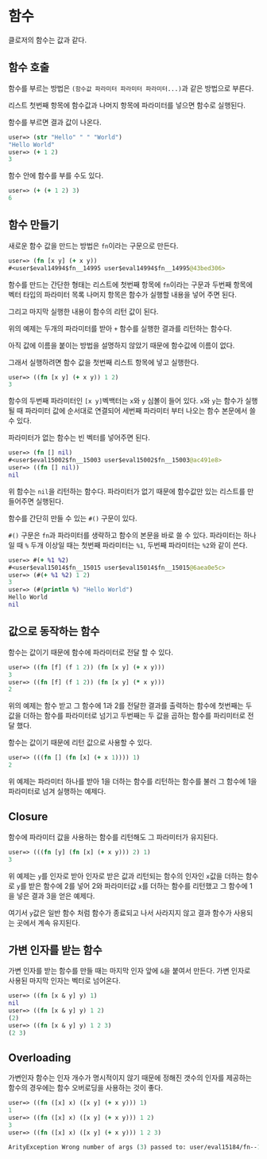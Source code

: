 # 함수

클로저의 함수는 값과 같다.

## 함수 호출

함수를 부르는 방법은 `(함수값 파라미터 파라미터 파라미터...)`과 같은 방법으로 부른다.

리스트 첫번째 항목에 함수값과 나머지 항목에 파라미터를 넣으면 함수로 실행된다.

함수를 부르면 결과 값이 나온다.

```clojure
user=> (str "Hello" " " "World")
"Hello World"
user=> (+ 1 2)
3
```

함수 안에 함수를 부를 수도 있다.

```clojure
user=> (+ (+ 1 2) 3)
6
```

## 함수 만들기

새로운 함수 값을 만드는 방법은 `fn`이라는 구문으로 만든다.

```clojure
user=> (fn [x y] (+ x y))
#<user$eval14994$fn__14995 user$eval14994$fn__14995@43bed306>
```

함수를 만드는 간단한 형태는 리스트에 첫번째 항목에 `fn`이라는 구문과 두번째 항목에 벡터 타입의 파라미터 목록 나머지 항목은 함수가 실행할 내용을 넣어 주면 된다.

그리고 마지막 실행한 내용이 함수의 리턴 값이 된다.

위의 예제는 두개의 파라미터를 받아 `+` 함수를 실행한 결과를 리턴하는 함수다.

아직 값에 이름을 붙이는 방법을 설명하지 않았기 때문에 함수값에 이름이 없다.

그래서 실행하려면 함수 값을 첫번째 리스트 항목에 넣고 실행한다.

```clojure
user=> ((fn [x y] (+ x y)) 1 2)
3
```

함수의 두번째 파라미터인 `[x y]`벡백터는 `x`와 `y` 심볼이 들어 있다. `x`와 `y`는 함수가 실행될 때 파라미터 값에 순서대로 연결되어 세번째 파라미터 부터 나오는 함수 본문에서 쓸 수 있다.

파라미터가 없는 함수는 빈 벡터를 넣어주면 된다.

```clojure
user=> (fn [] nil)
#<user$eval15002$fn__15003 user$eval15002$fn__15003@ac491e8>
user=> ((fn [] nil))
nil
```

위 함수는 `nil`을 리턴하는 함수다. 파라미터가 없기 때문에 함수값만 있는 리스트를 만들어주면 실행된다.

함수를 간단히 만들 수 있는 `#()` 구문이 있다.

`#()` 구문은 `fn`과 파라미터를 생략하고 함수의 본문을 바로 쓸 수 있다. 파라미터는 하나일 때 `%` 두개 이상일 때는 첫번째 파라미터는 `%1`, 두번째 파라미터는 `%2`와 같이 쓴다.

```clojure
user=> #(+ %1 %2)
#<user$eval15014$fn__15015 user$eval15014$fn__15015@6aea0e5c>
user=> (#(+ %1 %2) 1 2)
3
user=> (#(println %) "Hello World")
Hello World
nil
```



## 값으로 동작하는 함수

함수는 값이기 때문에 함수에 파라미터로 전달 할 수 있다.

```clojure
user=> ((fn [f] (f 1 2)) (fn [x y] (+ x y)))
3
user=> ((fn [f] (f 1 2)) (fn [x y] (* x y)))
2
```

위의 예제는 함수 받고 그 함수에 1과 2를 전달한 결과를 출력하는 함수에 첫번째는 두 값을 더하는 함수를 파라미터로 넘기고 두번째는 두 값을 곱하는 함수를 파리미터로 전달 했다.

함수는 값이기 때문에 리턴 값으로 사용할 수 있다.

```clojure
user=> (((fn [] (fn [x] (+ x 1)))) 1)
2
```
위 예제는 파라미터 하나를 받아 1을 더하는 함수를 리턴하는 함수를 불러 그 함수에 1을 파라미터로 넘겨 실행하는 예제다.

## Closure

함수에 파라미터 값을 사용하는 함수를  리턴해도 그 파라미터가 유지된다.

```clojure
user=> (((fn [y] (fn [x] (+ x y))) 2) 1)
3
```

위 예제는 `y`를 인자로 받아 인자로 받은 값과 리턴되는 함수의 인자인 `x`값을 더하는 함수로 `y`를 받은 함수에 2를 넣어 2와 파라미터값 `x`를 더하는 함수를 리턴했고 그 함수에 1을 넣은 결과 3을 얻은 예제다. 

여기서 `y`값은 일반 함수 처럼 함수가 종료되고 나서 사라지지 않고 결과 함수가 사용되는 곳에서 계속 유지된다.

## 가변 인자를 받는 함수

가변 인자를 받는 함수를 만들 때는 마지막 인자 앞에 `&`을 붙여서 만든다. 가변 인자로 사용된 마지막 인자는 벡터로 넘어온다.

```clojure
user=> ((fn [x & y] y) 1)
nil
user=> ((fn [x & y] y) 1 2)
(2)
user=> ((fn [x & y] y) 1 2 3)
(2 3)
```

## Overloading

가변인자 함수는 인자 개수가 명시적이지 않기 때문에 정해진 갯수의 인자를 제공하는 함수의 경우에는 함수 오버로딩을 사용하는 것이 좋다.

```clojure
user=> ((fn ([x] x) ([x y] (+ x y))) 1)
1
user=> ((fn ([x] x) ([x y] (+ x y))) 1 2)
3
user=> ((fn ([x] x) ([x y] (+ x y))) 1 2 3)

ArityException Wrong number of args (3) passed to: user/eval15184/fn--15185  clojure.lang.AFn.throwArity (AFn.java:429)
```



